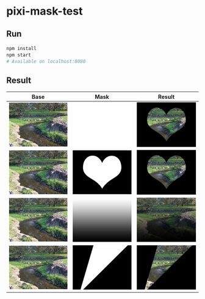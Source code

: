 # pixi-mask-test

## Run

```bash
npm install
npm start
# Available on localhost:8080
```

## Result

| Base | Mask | Result |
|------|------|--------|
|<img src="docs/img/img1.png" width="200">|<img src="docs/mask/mask1.png" width="200">|<img src="result/result-mask1.png" width="200">|
|<img src="docs/img/img1.png" width="200">|<img src="docs/mask/mask2.png" width="200">|<img src="result/result-mask2.png" width="200">|
|<img src="docs/img/img1.png" width="200">|<img src="docs/mask/mask3.png" width="200">|<img src="result/result-mask3.png" width="200">|
|<img src="docs/img/img1.png" width="200">|<img src="docs/mask/mask4.png" width="200">|<img src="result/result-mask4.png" width="200">|
